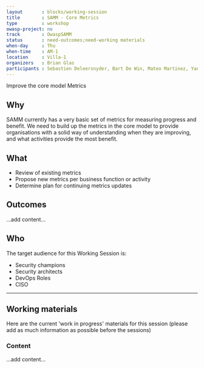 ```yaml
---
layout       : blocks/working-session
title        : SAMM - Core Metrics
type         : workshop
owasp-project: no
track        : OwaspSAMM
status       : need-outcomes;need-working materials
when-day     : Thu
when-time    : AM-1
location     : Villa-1
organizers   : Brian Glas
participants : Sebastien Deleersnyder, Bart De Win, Mateo Martinez, Yan Kravchenko, Viktor Lindstrom
---
```


Improve the core model Metrics

## Why

SAMM currently has a very basic set of metrics for measuring progress and benefit. We need to build up the metrics in the core model to provide organisations with a solid way of understanding when they are improving, and what activities provide the most benefit.

## What

- Review of existing metrics
- Propose new metrics per business function or activity
- Determine plan for continuing metrics updates

## Outcomes

...add content...

## Who

The target audience for this Working Session is:

- Security champions
- Security architects
- DevOps Roles
- CISO

--- 

## Working materials

Here are the current 'work in progress' materials for this session (please add as much information as possible before the sessions)

### Content

...add content...


